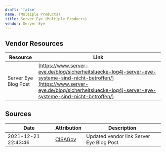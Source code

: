 ```yaml
---
draft: 'false'
name: (Multiple Products)
title: Server Eye (Multiple Products)
vendor: Server Eye
---
```


## Vendor Resources
| Resource | Link |
| --- | --- |
| Server Eye Blog Post | [https://www.server-eye.de/blog/sicherheitsluecke-log4j-server-eye-systeme-sind-nicht-betroffen/](https://www.server-eye.de/blog/sicherheitsluecke-log4j-server-eye-systeme-sind-nicht-betroffen/) |



## Sources
| Date | Attribution | Description |
| --- | --- | --- |
| 2021-12-21 22:43:46 | [CISAGov](https://raw.githubusercontent.com/cisagov/log4j-affected-db/develop/README.md) | Updated vendor link Server Eye Blog Post.  |
